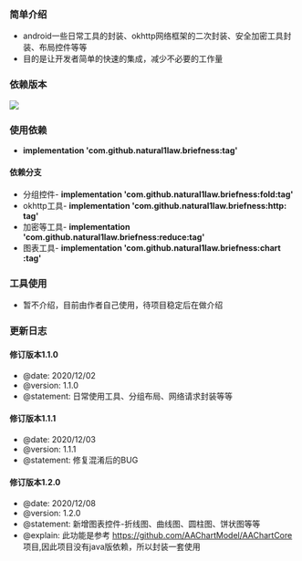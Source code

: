 ### 简单介绍
  * android一些日常工具的封装、okhttp网络框架的二次封装、安全加密工具封装、布局控件等等
  * 目的是让开发者简单的快速的集成，减少不必要的工作量

### 依赖版本 
  ![](https://jitpack.io/v/natural1law/briefness.svg)
### 使用依赖
  * **implementation 'com.github.natural1law.briefness:tag'**
  
#### 依赖分支
  * 分组控件- **implementation 'com.github.natural1law.briefness:fold:tag'**
  * okhttp工具- **implementation 'com.github.natural1law.briefness:http: tag'** 
  * 加密等工具- **implementation 'com.github.natural1law.briefness:reduce:tag'** 
  * 图表工具- **implementation 'com.github.natural1law.briefness:chart :tag'** 
  
### 工具使用
  * 暂不介绍，目前由作者自己使用，待项目稳定后在做介绍
  
### 更新日志

  #### 修订版本1.1.0
  * @date: 2020/12/02
  * @version: 1.1.0
  * @statement: 日常使用工具、分组布局、网络请求封装等等
  
  #### 修订版本1.1.1
  * @date: 2020/12/03
  * @version: 1.1.1
  * @statement: 修复混淆后的BUG
  
  #### 修订版本1.2.0
  * @date: 2020/12/08
  * @version: 1.2.0
  * @statement: 新增图表控件-折线图、曲线图、圆柱图、饼状图等等
  * @explain: 此功能是参考 https://github.com/AAChartModel/AAChartCore 项目,因此项目没有java版依赖，所以封装一套使用
  
